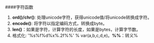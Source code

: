 ####字符函数  
1. **ord()/chr()**: 处理unicode字符，获得unicode值/将unicode转换成字符。 
2. **encode()**: 将字符以指定编码方式，转换成byte。  
3. **len()**：如果是字符，计算字符的长度，如果是bytes，计算字节数。  
4. 格式化: '%s%f%d%x%.2f%%' % var(a,b,c,d,e)。**%%**：转义%
